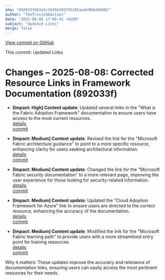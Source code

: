 ```yaml
---
sha: "892033fdb3a5c16456302745165aede900d46082"
author: "TheTrustedAdvisor"
date: "2025-08-08 17:00:41 +0200"
subject: "Updated Links"
merge: false
---
```


[View commit on GitHub](https://github.com/TheTrustedAdvisor/FabricAdoptionFramework/commit/892033fdb3a5c16456302745165aede900d46082)

This commit: Updated Links

# Changes – 2025-08-08: Corrected Resource Links in Framework Documentation (892033f)

- **[Impact: High] Content update**: Updated several links in the "What is the Fabric Adoption Framework" documentation to ensure users have access to the most current resources.  
   [details](/docs/about/changes/2025-08-08-updated-links)  
   [commit](https://github.com/TheTrustedAdvisor/FabricAdoptionFramework/commit/892033fdb3a5c16456302745165aede900d46082)

- **[Impact: Medium] Content update**: Revised the link for the "Microsoft Fabric architecture guidance" to point to a more specific resource, enhancing clarity for users seeking architectural information.  
   [details](/docs/about/changes/2025-08-08-updated-links)  
   [commit](https://github.com/TheTrustedAdvisor/FabricAdoptionFramework/commit/892033fdb3a5c16456302745165aede900d46082)

- **[Impact: Medium] Content update**: Changed the link for the "Microsoft Fabric security documentation" to a more relevant page, improving the user experience for those looking for security-related information.  
   [details](/docs/about/changes/2025-08-08-updated-links)  
   [commit](https://github.com/TheTrustedAdvisor/FabricAdoptionFramework/commit/892033fdb3a5c16456302745165aede900d46082)

- **[Impact: Medium] Content update**: Updated the "Cloud Adoption Framework for Azure" link to ensure users are directed to the correct resource, enhancing the accuracy of the documentation.  
   [details](/docs/about/changes/2025-08-08-updated-links)  
   [commit](https://github.com/TheTrustedAdvisor/FabricAdoptionFramework/commit/892033fdb3a5c16456302745165aede900d46082)

- **[Impact: Medium] Content update**: Modified the link for the "Microsoft Fabric learning path" to provide users with a more streamlined entry point for training resources.  
   [details](/docs/about/changes/2025-08-08-updated-links)  
   [commit](https://github.com/TheTrustedAdvisor/FabricAdoptionFramework/commit/892033fdb3a5c16456302745165aede900d46082)

Why it matters: These updates improve the accuracy and relevance of documentation links, ensuring users can easily access the most pertinent resources for their needs.
